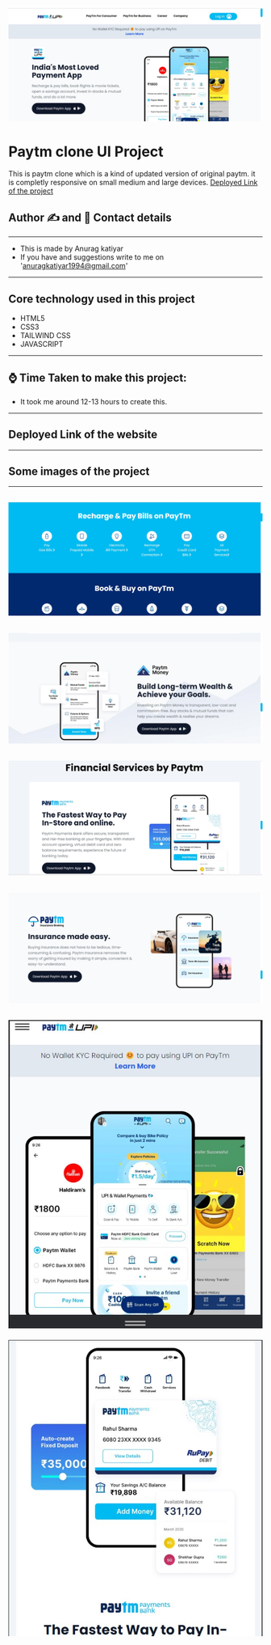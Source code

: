 ![Paytm logo](./markdown%20images/image-1.jpg)
# Paytm clone UI Project 
This is paytm clone which is a kind of updated version of original paytm. it is completly responsive on small medium and large devices. 
[Deployed Link of the project](https://paytmclone-three.vercel.app/) 

## Author ✍ and 📱  Contact details
---
- This is made by Anurag katiyar
- If you have and suggestions write to me on 'anuragkatiyar1994@gmail.com'
---
##  Core technology used in this project
- HTML5 
- CSS3
- TAILWIND CSS
- JAVASCRIPT
---  
## ⌚  Time Taken to make this project:
- It took me around 12-13 hours to create this. 
---
## Deployed Link of the website
---

## Some images of the project

---
![Paytm logo](./markdown%20images/image-2.jpg)
---
![Paytm logo](./markdown%20images/image-3.jpg)
---
![Paytm logo](./markdown%20images/image-4.jpg)
---
![Paytm logo](./markdown%20images/image-5.jpg)
---
![Paytm logo](./markdown%20images/image-6.jpg)
---
![Paytm logo](./markdown%20images/image-7.jpg)

